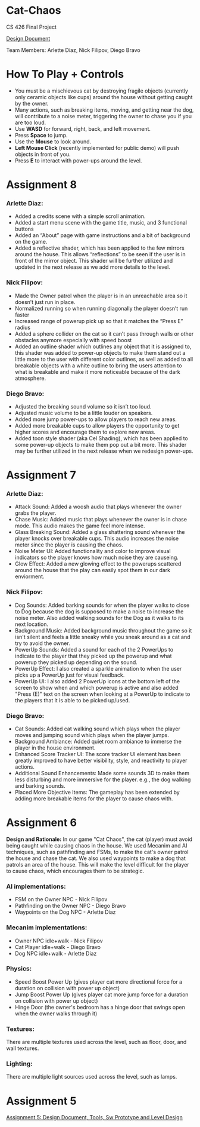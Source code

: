 # Cat-Chaos
CS 426 Final Project

[Design Document](https://docs.google.com/document/d/1CFu6U85XrUEFJIyIWUjvCOGbUwl8SkGE5plIKW824DA/edit?usp=sharing)

Team Members: Arlette Diaz, Nick Filipov, Diego Bravo

# How To Play + Controls
- You must be a mischievous cat by destroying fragile objects (currently only ceramic objects like cups) around the house without getting caught by the owner.
- Many actions, such as breaking items, moving, and getting near the dog, will contribute to a noise meter, triggering the owner to chase you if you are too loud.
- Use **WASD** for forward, right, back, and left movement.
- Press **Space** to jump.
- Use the **Mouse** to look around.
- **Left Mouse Click** (recently implemented for public demo) will push objects in front of you.
- Press **E** to interact with power-ups around the level.

# Assignment 8
### Arlette Diaz:
- Added a credits scene with a simple scroll animation.
- Added a start menu scene with the game title, music, and 3 functional buttons
- Added an “About” page with game instructions and a bit of background on the game.
- Added a reflective shader, which has been applied to the few mirrors around the house. This allows “reflections” to be seen if the user is in front of the mirror object. This shader will be further utilized and updated in the next release as we add more details to the level.


### Nick Filipov:
- Made the Owner patrol when the player is in an unreachable area so it doesn’t just run in place.
- Normalized running so when running diagonally the player doesn’t run faster
- Increased range of powerup pick up so that it matches the “Press E” radius
- Added a sphere collider on the cat so it can’t pass through walls or other obstacles anymore especially with speed boost
- Added an outline shader which outlines any object that it is assigned to, this shader was added to power-up objects to make them stand out a
little more to the user with different color outlines, as well as added to all breakable objects with a white outline to bring the users
attention to what is breakable and make it more noticeable because of the dark atmosphere.

### Diego Bravo:
- Adjusted the breaking sound volume so it isn’t too loud.
- Adjusted music volume to be a little louder on speakers.
- Added more jump power-ups to allow players to reach new areas.
- Added more breakable cups to allow players the opportunity to get higher scores and encourage them to explore new areas.
- Added toon style shader (aka Cel Shading), which has been applied to some power-up objects to make them pop out a bit more. This shader may be further utilized in the next release when we redesign power-ups.

# Assignment 7
### Arlette Diaz:
- Attack Sound: Added a woosh audio that plays whenever the owner grabs the player.
- Chase Music: Added music that plays whenever the owner is in chase mode. This audio makes the game feel more intense. 
- Glass Breaking Sound: Added a glass shattering sound whenever the player knocks over breakable cups. This audio increases the noise meter since the player is causing the chaos.
- Noise Meter UI: Added functionality and color to improve visual indicators so the player knows how much noise they are causeing.
- Glow Effect: Added a new glowing effect to the powerups scattered around the house that the play can easily spot them in our dark enviorment. 

### Nick Filipov:
- Dog Sounds: Added barking sounds for when the player walks to close to Dog because the dog is supposed to make a noise to
increase the noise meter. Also added walking sounds for the Dog as it walks to its next location.
- Background Music: Added background music throughout the game so it isn't silent and feels a little sneaky while you
sneak around as a cat and try to avoid the owner.
- PowerUp Sounds: Added a sound for each of the 2 PowerUps to indicate to the player that they picked up the powerup and
what powerup they picked up depending on the sound.
- PowerUp Effect: I also created a sparkle animation to when the user picks up a PowerUp just for visual feedback.
- PowerUp UI: I also added 2 PowerUp icons at the bottom left of the screen to show when and which powerup is active
and also added "Press (E)" text on the screen when looking at a PowerUp to indicate to the players that it is able to
be picked up/used.

### Diego Bravo:
- Cat Sounds: Added cat walking sound which plays when the player moves and jumping sound which plays when the player jumps.
- Background Ambiance: Added quiet room ambiance to immerse the player in the house environment.
- Enhanced Score Tracker UI: The score tracker UI element has been greatly improved to have better visibility, style, and reactivity to player actions.
- Additional Sound Enhancements: Made some sounds 3D to make them less disturbing and more immersive for the player. e.g., the dog walking and barking sounds.
- Placed More Objective Items: The gameplay has been extended by adding more breakable items for the player to cause chaos with.

# Assignment 6
**Design and Rationale:** In our game "Cat Chaos", the cat (player) must avoid being caught while causing chaos in the house.
We used Mecanim and AI techniques, such as pathfinding and FSMs, to make the cat's owner patrol the house and chase the cat.
We also used waypoints to make a dog that patrols an area of the house. This will make the level difficult for the player to
cause chaos, which encourages them to be strategic.

### AI implementations:
- FSM on the Owner NPC - Nick Filipov
- Pathfinding on the Owner NPC - Diego Bravo
- Waypoints on the Dog NPC - Arlette Diaz

### Mecanim implementations:
- Owner NPC idle+walk - Nick Filipov
- Cat Player idle+walk - Diego Bravo
- Dog NPC idle+walk - Arlette Diaz

### Physics:
- Speed Boost Power Up (gives player cat more directional force for a duration on collision with power up object)
- Jump Boost Power Up (gives player cat more jump force for a duration on collision with power up object)
- Hinge Door (the owner's bedroom has a hinge door that swings open when the owner walks through it)

### Textures:
There are multiple textures used across the level, such as floor, door, and wall textures.

### Lighting:
There are multiple light sources used across the level, such as lamps.

# Assignment 5
[Assignment 5: Design Document, Tools, Sw Prototype and Level Design](https://docs.google.com/document/d/1FLa1F97W0JR0hCHbJc4M_DVPr4UKmouwLH6_qRgPJr4/edit?usp=sharing)
